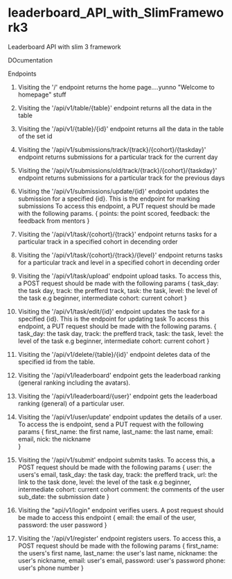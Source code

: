 # leaderboard_API_with_SlimFramework3
Leaderboard API with slim 3 framework

DOcumentation

Endpoints

1. Visiting the '/' endpoint returns the home page....yunno "Welcome to homepage" stuff
2. Visiting the '/api/v1/table/{table}' endpoint returns all the data in the table
3. Visiting the '/api/v1/{table}/{id}' endpoint returns all the data in the table of the set id
4. Visiting the '/api/v1/submissions/track/{track}/{cohort}/{taskday}' endpoint returns submissions for a particular track for the current day
5. Visiting the '/api/v1/submissions/old/track/{track}/{cohort}/{taskday}' endpoint returns submissions for a particular track for the previous days
6. Visiting the '/api/v1/submissions/update/{id}' endpoint updates the submission for a specified {id}. This is the endpoint for marking submissions 
	To access this endpoint, a PUT request should be made with the following params.
	{
		points: the point scored,
		feedback: the feedback from mentors
	}
7. Visiting the '/api/v1/task/{cohort}/{track}' endpoint returns tasks for a particular track in a specified cohort in decending order
8. Visiting the '/api/v1/task/{cohort}/{track}/{level}' endpoint returns tasks for a particular track and level in a specified cohort in decending order
9. Visiting the '/api/v1/task/upload' endpoint upload tasks. To access this, a POST request should be made with the following params
	{
		task_day: the task day,
		track: the prefferd track,
		task: the task,
		level: the level of the task e.g beginner, intermediate
		cohort: current cohort
	}
10. Visiting the '/api/v1/task/edit/{id}' endpoint updates the task for a specified {id}. This is the endpoint for updating task
	To access this endpoint, a PUT request should be made with the following params.
		{
			task_day: the task day,
			track: the prefferd track,
			task: the task,
			level: the level of the task e.g beginner, intermediate
			cohort: current cohort
		}

11. Visiting the '/api/v1/delete/{table}/{id}' endpoint deletes data of the specified id from the table.
12. Visiting the '/api/v1/leaderboard' endpoint gets the leaderboad ranking (general ranking including the avatars).
13. Visiting the '/api/v1/leaderboard/{user}' endpoint gets the leaderboad ranking (general) of a particular user.
14. Visiting the '/api/v1/user/update' endpoint updates the details of a user. To access the is endpoint, send a PUT request with the following params
	{
		first_name: the first name,
		last_name: the last name,
		email: email,
		nick: the nickname	
	}
15. Visiting the '/api/v1/submit' endpoint submits tasks. To access this, a POST request should be made with the following params
	{
		user: the users's email,
		task_day: the task day,
		track: the prefferd track,
		url: the link to the task done,
		level: the level of the task e.g beginner, intermediate
		cohort: current cohort
		comment: the comments of the user
		sub_date: the submission date
	}

16. Visiting the "api/v1/login" endpoint verifies users. A post request should be made to access this endpoint
	{
		email: the email of the user,
		password: the user password
	}

17. Visiting the '/api/v1/register' endpoint registers users. To access this, a POST request should be made with the following params
	{
		first_name: the users's first name,
		last_name: the user's last name,
		nickname: the user's nickname,
		email: user's email,
		password: user's password
		phone: user's phone number
	}	
